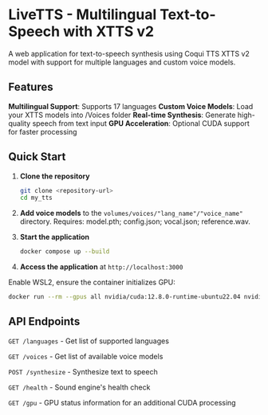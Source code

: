 # LiveTTS - Multilingual Text-to-Speech with XTTS v2

A web application for text-to-speech synthesis using Coqui TTS XTTS v2 model with support for multiple languages and custom voice models.

## Features

**Multilingual Support**: Supports 17 languages
**Custom Voice Models**: Load your XTTS models into /Voices folder
**Real-time Synthesis**: Generate high-quality speech from text input
**GPU Acceleration**: Optional CUDA support for faster processing


## Quick Start

1. **Clone the repository**
   ```bash
   git clone <repository-url>
   cd my_tts
   ```

2. **Add voice models** to the `volumes/voices/"lang_name"/"voice_name"` directory. Requires: model.pth; config.json; vocal.json; reference.wav.

3. **Start the application**
   ```bash
   docker compose up --build
   ```

4. **Access the application** at `http://localhost:3000`



Enable WSL2, ensure the container initializes GPU:
```bash
docker run --rm --gpus all nvidia/cuda:12.8.0-runtime-ubuntu22.04 nvidia-smi
```


## API Endpoints

`GET /languages` - Get list of supported languages

`GET /voices` - Get list of available voice models

`POST /synthesize` - Synthesize text to speech

`GET /health` - Sound engine's health check

`GET /gpu` - GPU status information for an additional CUDA processing


